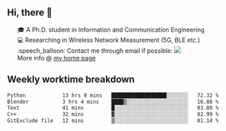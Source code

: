 <h2 > Hi, there 👋 </h3>

<div >
 <ul>
 🎓 A Ph.D. student in Information and Communication Engineering <br>
 💻 Researching in Wireless Network Measurement (5G, BLE etc.)<br>
 :speech_balloon: Contact me through email if possible: <a href="mailto:ethanjia@sjtu.edu.cn"><img src="https://img.shields.io/badge/-ethanjia@sjtu.edu.cn-c14438?style=plastic&logo=Gmail&logoColor=white&link=mailto:mailto:ethanjia@sjtu.edu.cn"></a> <br>
  More info @ <a href="https://haifengjia.github.io">my home page</a>
 </ul>
</div>

<h2 >
Weekly worktime breakdown
</h1>


<!--START_SECTION:waka-->

```txt
Python            13 hrs 8 mins   ██████████████████░░░░░░░   72.32 %
Blender           3 hrs 4 mins    ████▒░░░░░░░░░░░░░░░░░░░░   16.88 %
Text              41 mins         █░░░░░░░░░░░░░░░░░░░░░░░░   03.80 %
C++               32 mins         ▓░░░░░░░░░░░░░░░░░░░░░░░░   02.99 %
GitExclude file   12 mins         ▒░░░░░░░░░░░░░░░░░░░░░░░░   01.14 %
```

<!--END_SECTION:waka-->


